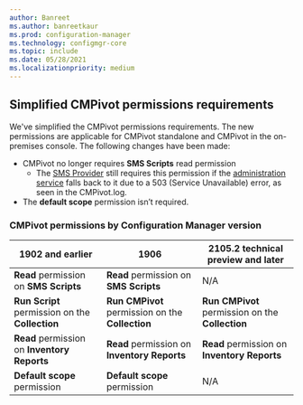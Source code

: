 ```yaml
---
author: Banreet
ms.author: banreetkaur
ms.prod: configuration-manager
ms.technology: configmgr-core
ms.topic: include
ms.date: 05/28/2021
ms.localizationpriority: medium
---
```


## <a name="bkmk_cmpivot"></a> Simplified CMPivot permissions requirements
<!--7898885-->
We've simplified the CMPivot permissions requirements. The new permissions are applicable for CMPivot standalone and CMPivot in the on-premises console. The following changes have been made:
- CMPivot no longer requires **SMS Scripts** read permission
   - The [SMS Provider](../../../../plan-design/hierarchy/plan-for-the-sms-provider.md) still requires this permission if the [administration service](../../../../../develop/adminservice/overview.md) falls back to it due to a 503 (Service Unavailable) error, as seen in the CMPivot.log.
- The **default scope** permission isn’t required.

### CMPivot permissions by Configuration Manager version

|1902 and earlier|1906|2105.2 technical preview and later|
|---|---|---|
|**Read** permission on **SMS Scripts**|**Read** permission on **SMS Scripts**|N/A|
|**Run Script** permission on the **Collection**|**Run CMPivot** permission on the **Collection**|**Run CMPivot** permission on the **Collection**|
|**Read** permission on **Inventory Reports**|**Read** permission on **Inventory Reports**|**Read** permission on **Inventory Reports**|
|**Default scope** permission|**Default scope** permission|N/A|
